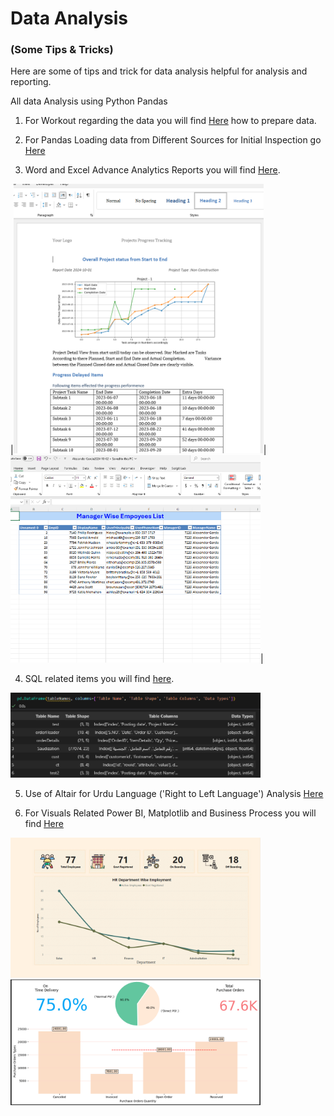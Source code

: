 
# Data Analysis 
### (Some Tips & Tricks)

Here are some of tips and trick for data analysis helpful for analysis and reporting.

All data Analysis using Python Pandas 

1. For Workout regarding the data you will find [Here](/Data_Generation/) how to prepare data.

2. For Pandas Loading data from Different Sources for Initial Inspection go [Here](/Property_Analysis/)

3. Word and Excel Advance Analytics Reports you will find [Here](/Reports(MS-Excel&Word)/).

|<img src="/Reports(MS-Excel&Word)/Data/Matplotlib/ReportPic.png" alt="Word Document" width="400"/>|
<img src="/Reports(MS-Excel&Word)/Data/Matplotlib/ExcelReport.PNG" alt="Excel Report" width="400"/>|

4. SQL related items you will find [here](/SQL/).
 <img src="/SQL/Output.PNG" alt="Word Documnet" width="400"/>   

5. Use of Altair for Urdu Language ('Right to Left Language') Analysis [Here](/Urdu_Data_Analysis/)

6. For Visuals Related Power BI, Matplotlib and Business Process you will find [Here](/Visualization/)

<img src="/Visualization/PowerBI/Data/HRReport.png" alt="HR Report" width="400"/> 
<img src="/Visualization/Matplotlib/Images/Dashbaord.PNG" alt="HR Report" width="400"/> 
    
    





